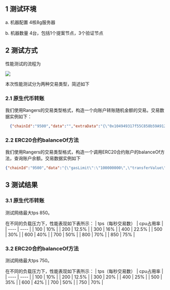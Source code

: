 ## 1 测试环境
a. 机器配置 4核8g服务器

b. 机器数量 4台，包括1个提案节点，3个验证节点

## 2 测试方式
性能测试的流程为

<image src="performance-1.png">

本次性能测试分为两种交易类型，简述如下
### 2.1 原生代币转账
我们使用Rangers的交易类型格式，构造一个向账户转账随机金额的交易。交易数据实例如下：
```json
  {"chainId":"9500","data":"","extraData":"{\"0x104949317f55C858b59A912CB1F6C501fc92Ce01\":{\"balance\":\"0.000003773620284656\"}}","hash":"0x7ca52977498bcf906bf2a6e4eaec0f291803959cde9834bba0d29baa26a45f95","nonce":0,"sign":"0x290702f85df11a340e8b4a115347204a09481f8c1e07a62bbc132319f56f3ea17c50817531ee840321d93306180c160887c389403baac50db01ddb409ed839c71c","socketRequestId":"1443920380567745849","source":"0x2c616a97d3d10e008f901b392986b1a65e0abbb7","target":"","time":"1675665727707","type":100}
```

### 2.2 ERC20合约balanceOf方法
我们使用Rangers的交易类型格式，构造一个调用ERC20合约账户的balanceOf方法，查询账户余额。交易数据实例如下
```json  
{"chainId":"9500","data":"{\"gasLimit\":\"100000000\",\"transferValue\":\"0\",\"abiData\":\"0x70a08231000000000000000000000000104949317f55c858b59a912cb1f6c501fc92ce01\",\"gasPrice\":\"1\"}","extraData":"","hash":"0xb6eac51ac6204b783e98b0b8699907a491e455194152f725d3127b3de1631640","nonce":0,"sign":"0x04ccf22001ccc11bb88dba53448e49fdc4928cc76046b1be590e84df8c7bf06728c0bbe7253b5ed169724179201faeb61f006c0b78ada15ab5e10540cd18ce451b","socketRequestId":"-1227407794021176855","source":"0x2c616a97d3d10e008f901b392986b1a65e0abbb7","target":"0x71d9cfd1b7adb1e8eb4c193ce6ffbe19b4aee0db","time":"1675667180712","type":200}
```
  
## 3 测试结果
### 3.1 原生代币转账 
  
测试网络最大tps 850。 
  
在不同的负载压力下，性能表现如下表所示：
|  tps（每秒交易数）   | cpu占用率  |
|  ----  | ----  |
| 100  | 10% |
| 200  | 12.5% |
| 300  | 16% |
| 400  | 22.5% |
| 500  | 30% |
| 600  | 40% |
| 700  | 50% |
| 800  | 70% |
| 850  | 75% |

### 3.2 ERC20合约balanceOf方法
测试网络最大tps 750。 
  
在不同的负载压力下，性能表现如下表所示：
|  tps（每秒交易数）   | cpu占用率  |
|  ----  | ----  |
| 100  | 10% |
| 200  | 12.5% |
| 300  | 20% |
| 400  | 25% |
| 500  | 35% |
| 600  | 42% |
| 700  | 50% |
| 750  | 70% | 
  
